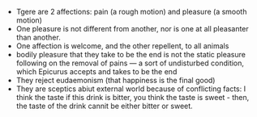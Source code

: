 - Tgere are 2 affections: pain (a rough motion) and pleasure (a smooth motion)
- One pleasure is not different from another, nor is one at all pleasanter than another. 
- One affection is welcome, and the other repellent, to all animals
- bodily pleasure that they take to be the end is not the static pleasure following on the removal of pains — a sort of undisturbed condition, which Epicurus accepts and takes to be the end
- They reject eudaemonism (that happiness is the final good)
- They are sceptics abiut external world because of conflicting facts: I think the taste if this drink is bitter, you think the taste is sweet - then, the taste of the drink cannit be either bitter or sweet.